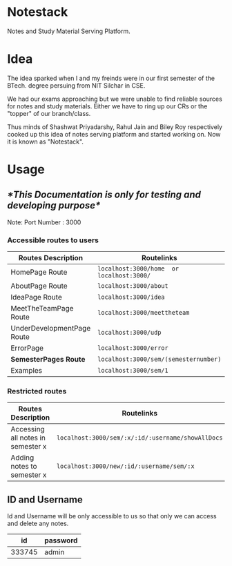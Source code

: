 # Notestack

  Notes and Study Material Serving Platform.
  
# Idea

The idea sparked when I and my freinds were in our first semester of the BTech. degree persuing from NIT Silchar in CSE.

We had our exams approaching but we were unable to find reliable sources for notes and study materials. Either we have to ring up 
our CRs or the "topper" of our branch/class. 

Thus minds of Shashwat Priyadarshy, Rahul Jain and Biley Roy respectively cooked up this idea of notes serving platform and started working on. Now it is known as "Notestack".
 
 # Usage
 
 ## *\*This Documentation is only for testing and developing purpose\**
 
 Note: Port Number : 3000
 
 ### Accessible routes to users
 
|Routes Description        |  Routelinks                                   |
|--------------------------|-----------------------------------------------|
|HomePage Route            |  ``localhost:3000/home  or  localhost:3000/`` |
|AboutPage Route           |  ``localhost:3000/about``                     |
|IdeaPage Route            |  ``localhost:3000/idea``                      |
|MeetTheTeamPage Route     |  ``localhost:3000/meettheteam``               |
|UnderDevelopmentPage Route|  ``localhost:3000/udp``                       |
|ErrorPage                 |  ``localhost:3000/error``                     |
|**SemesterPages Route**   |  ``localhost:3000/sem/(semesternumber)``      |
|Examples                  |  ``localhost:3000/sem/1``                     |


 ### Restricted routes
  
| Routes Description                   |  Routelinks                                             |
|--------------------------------------|---------------------------------------------------------|
| Accessing all notes in semester x    | ``localhost:3000/sem/:x/:id/:username/showAllDocs``     |
| Adding notes to semester x           | ``localhost:3000/new/:id/:username/sem/:x``             |

## ID and Username
 
 Id and Username will be only accessible to us so that only we can access and delete any notes.
  
 |id     | password   |
 |-------|------------|
 |333745 | admin      |
 
                      


